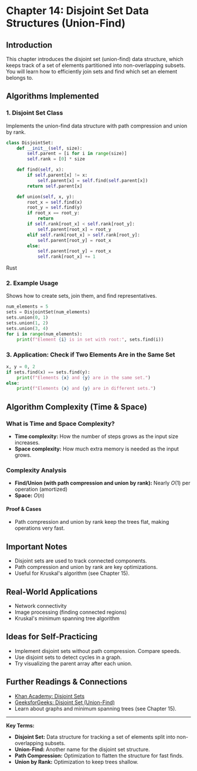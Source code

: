 # Chapter 14: Disjoint Set Data Structures (Union-Find)

## Introduction
This chapter introduces the disjoint set (union-find) data structure, which keeps track of a set of elements partitioned into non-overlapping subsets. You will learn how to efficiently join sets and find which set an element belongs to.

## Algorithms Implemented

### 1. Disjoint Set Class
Implements the union-find data structure with path compression and union by rank.
```python
class DisjointSet:
    def __init__(self, size):
        self.parent = [i for i in range(size)]
        self.rank = [0] * size

    def find(self, x):
        if self.parent[x] != x:
            self.parent[x] = self.find(self.parent[x])
        return self.parent[x]

    def union(self, x, y):
        root_x = self.find(x)
        root_y = self.find(y)
        if root_x == root_y:
            return
        if self.rank[root_x] < self.rank[root_y]:
            self.parent[root_x] = root_y
        elif self.rank[root_x] > self.rank[root_y]:
            self.parent[root_y] = root_x
        else:
            self.parent[root_y] = root_x
            self.rank[root_x] += 1
```
Rust
### 2. Example Usage
Shows how to create sets, join them, and find representatives.
```python
num_elements = 5
sets = DisjointSet(num_elements)
sets.union(0, 1)
sets.union(1, 2)
sets.union(3, 4)
for i in range(num_elements):
    print(f"Element {i} is in set with root:", sets.find(i))
```

### 3. Application: Check if Two Elements Are in the Same Set
```python
x, y = 0, 2
if sets.find(x) == sets.find(y):
    print(f"Elements {x} and {y} are in the same set.")
else:
    print(f"Elements {x} and {y} are in different sets.")
```

## Algorithm Complexity (Time & Space)

### What is Time and Space Complexity?
- **Time complexity:** How the number of steps grows as the input size increases.
- **Space complexity:** How much extra memory is needed as the input grows.

### Complexity Analysis
- **Find/Union (with path compression and union by rank):** Nearly $O(1)$ per operation (amortized)
- **Space:** $O(n)$

#### Proof & Cases
- Path compression and union by rank keep the trees flat, making operations very fast.

## Important Notes
- Disjoint sets are used to track connected components.
- Path compression and union by rank are key optimizations.
- Useful for Kruskal's algorithm (see Chapter 15).

## Real-World Applications
- Network connectivity
- Image processing (finding connected regions)
- Kruskal's minimum spanning tree algorithm

## Ideas for Self-Practicing
- Implement disjoint sets without path compression. Compare speeds.
- Use disjoint sets to detect cycles in a graph.
- Try visualizing the parent array after each union.

## Further Readings & Connections
- [Khan Academy: Disjoint Sets](https://www.khanacademy.org/computing/computer-science/algorithms/graph-representation/a/disjoint-sets)
- [GeeksforGeeks: Disjoint Set (Union-Find)](https://www.geeksforgeeks.org/disjoint-set-data-structures/)
- Learn about graphs and minimum spanning trees (see Chapter 15).

---
**Key Terms:**
- **Disjoint Set:** Data structure for tracking a set of elements split into non-overlapping subsets.
- **Union-Find:** Another name for the disjoint set structure.
- **Path Compression:** Optimization to flatten the structure for fast finds.
- **Union by Rank:** Optimization to keep trees shallow. 
